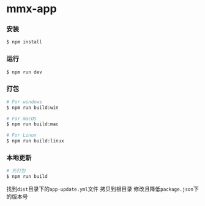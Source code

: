 # mmx-app
### 安装

```bash
$ npm install
```

### 运行

```bash
$ npm run dev
```

### 打包

```bash
# For windows
$ npm run build:win

# For macOS
$ npm run build:mac

# For Linux
$ npm run build:linux
```

### 本地更新

```bash
# 先打包
$ npm run build
```

找到`dist`目录下的`app-update.yml`文件 拷贝到根目录
修改且降低`package.json`下的版本号